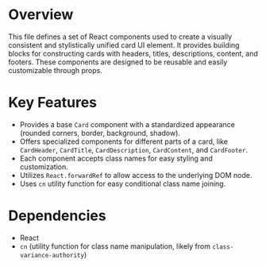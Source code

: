 # Overview

This file defines a set of React components used to create a visually consistent and stylistically unified card UI element. It provides building blocks for constructing cards with headers, titles, descriptions, content, and footers. These components are designed to be reusable and easily customizable through props.

# Key Features

-   Provides a base `Card` component with a standardized appearance (rounded corners, border, background, shadow).
-   Offers specialized components for different parts of a card, like `CardHeader`, `CardTitle`, `CardDescription`, `CardContent`, and `CardFooter`.
-   Each component accepts class names for easy styling and customization.
-   Utilizes `React.forwardRef` to allow access to the underlying DOM node.
-   Uses `cn` utility function for easy conditional class name joining.

# Dependencies

-   React
-   `cn` (utility function for class name manipulation, likely from `class-variance-authority`)
